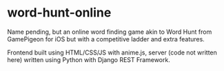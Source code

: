 # word-hunt-online
Name pending, but an online word finding game akin to Word Hunt from GamePigeon for iOS but with a competitive ladder and extra features.

Frontend built using HTML/CSS/JS with anime.js, server (code not written here) written using Python with Django REST Framework.
